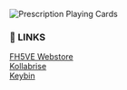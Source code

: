 ![Prescription Playing Cards](https://i.imgur.com/QF8wFG5.png)

### 🔗 LINKS  
  
[FH5VE Webstore](https://fh5ve.square.site/)  
[Kollabrise](https://kollabrise.web.app/)  
[Keybin](https://keybin.herokuapp.com/)


<!--
**felixha00/felixha00** is a ✨ _special_ ✨ repository because its `README.md` (this file) appears on your GitHub profile.

Here are some ideas to get you started:

- 🔭 I’m currently working on ...
- 🌱 I’m currently learning ...
- 👯 I’m looking to collaborate on ...
- 🤔 I’m looking for help with ...
- 💬 Ask me about ...
- 📫 How to reach me: ...
- 😄 Pronouns: ...
- ⚡ Fun fact: ...
-->
